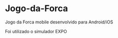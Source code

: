 # Jogo-da-Forca
 
Jogo da Forca mobile desenvolvido para Android/iOS

Foi utilizado o simulador EXPO
